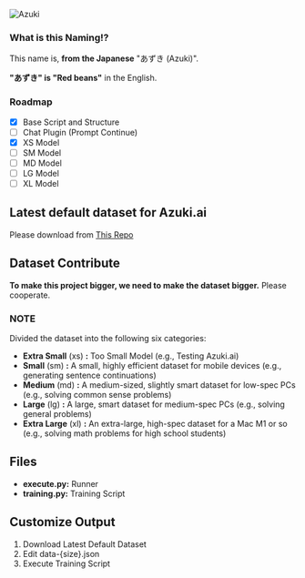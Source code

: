 
![Azuki](https://github.com/user-attachments/assets/2bcfd1d5-7998-4b3f-8e42-fe7269082d19)

### What is this Naming!?
This name is, **from the Japanese** "あずき (Azuki)".

**"あずき" is "Red beans"** in the English.

### Roadmap
- [x] Base Script and Structure
- [ ] Chat Plugin (Prompt Continue)
- [x] XS Model
- [ ] SM Model
- [ ] MD Model
- [ ] LG Model
- [ ] XL Model

## Latest default dataset for Azuki.ai
Please download from [This Repo](https://github.com/DiamondGotCat/Dataset-for-Azuki.ai)

## Dataset Contribute
**To make this project bigger, we need to make the dataset bigger.**
Please cooperate.

### NOTE
Divided the dataset into the following six categories:
- **Extra Small** (xs) **:** Too Small Model (e.g., Testing Azuki.ai)
- **Small** (sm) **:** A small, highly efficient dataset for mobile devices (e.g., generating sentence continuations)
- **Medium** (md) **:** A medium-sized, slightly smart dataset for low-spec PCs (e.g., solving common sense problems)
- **Large** (lg) **:** A large, smart dataset for medium-spec PCs (e.g., solving general problems)
- **Extra Large** (xl) **:** An extra-large, high-spec dataset for a Mac M1 or so (e.g., solving math problems for high school students)

## Files
- **execute.py:** Runner
- **training.py:** Training Script

## Customize Output
1. Download Latest Default Dataset
2. Edit data-{size}.json
3. Execute Training Script
